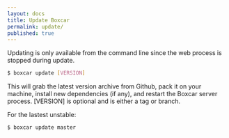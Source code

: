 ```yaml
---
layout: docs
title: Update Boxcar
permalink: update/
published: true
---
```


Updating is only available from the command line since the web process is stopped during update.

```bash
$ boxcar update [VERSION]
```

This will grab the latest version archive from Github, pack it on your machine, install new dependencies (if any), and restart the Boxcar server process. [VERSION] is optional and is either a tag or branch. 

For the lastest unstable:

```bash
$ boxcar update master
```

